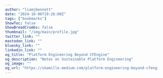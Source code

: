 ```yaml
---
author: "liamjbennett"
date: "2024-10-06T19:26:00Z"
tags: ["bookmarks"]
ShowToc: false
ShowBreadCrumbs: false
thumbnail: "/img/main/profile.jpg"
twitter_link: ""
mastodon_link: ""
bluesky_link: ""
linkedin_link: ""
og_title: "Platform Engineering Beyond CFEngine"
og_description: "Notes on Sustainable Platform Engineering"
og_image: ""
og_url: "https://skamille.medium.com/platform-engineering-beyond-cfengine-daa9268c9c5b"
---
```

